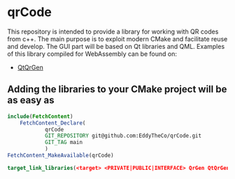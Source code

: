 # qrCode

This repository is intended to provide a library for working with QR codes from c++. The main purpose is to exploit modern CMake and facilitate reuse and develop.
The GUI part will be based on Qt libraries and QML. Examples of this library compiled for WebAssembly can be found on:
- [QtQrGen](https://eddytheco.github.io/qmlonline/wasm/index.html?example_url=https://raw.githubusercontent.com/EddyTheCo/qmlonline/main/wasm/examples/qt_qr_gen)

## Adding the libraries to your CMake project will be as easy as

```CMake
include(FetchContent)
	FetchContent_Declare(
			qrCode
			GIT_REPOSITORY git@github.com:EddyTheCo/qrCode.git
			GIT_TAG main
			)
FetchContent_MakeAvailable(qrCode)

target_link_libraries(<target> <PRIVATE|PUBLIC|INTERFACE> QrGen QtQrGen)
```



